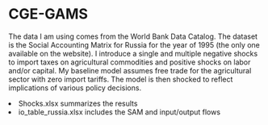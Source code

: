 # CGE-GAMS
The data I am using comes from the World Bank Data Catalog. The dataset is the Social Accounting Matrix for Russia for the year of 1995 (the only one available on the website). I introduce a single and multiple negative shocks to import taxes on agricultural commodities and positive shocks on labor and/or capital. My baseline model assumes free trade for the agricultural sector with zero import tariffs. The model is then shocked to reflect implications of various policy decisions. 

<list>
  <li>Shocks.xlsx summarizes the results</li>
  <li>io_table_russia.xlsx includes the SAM and input/output flows</li>
</list>
